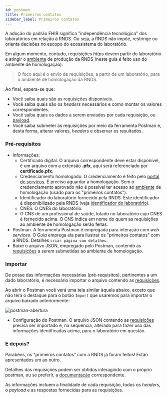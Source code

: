 ```yaml
---
id: postman
title: Primeiros contatos
sidebar_label: Primeiros contatos
---
```


A adoção do padrão FHIR significa "independência tecnológica" dos laboratórios em relação à RNDS. Ou seja, a RNDS não impõe, restringe ou orienta decisões
no escopo do ecossistema do laboratório.

Em algum momento, contudo, requisições _https_ devem partir do laboratório e atingir o [ambiente](./ambientes) de produção da RNDS (neste guia é feito uso do ambiente de homologação).

> O foco aqui é o envio de requisições, a partir de um laboratório, para o ambiente de homologação da RNDS.

Ao final, espera-se que:

- Você saiba quais são as requisições disponíveis.
- Você saiba quais são os _headers_ necessários e como montar os valores correspondentes.
- Você saiba quais os dados a serem enviados por cada requisição, ou [payload](<https://en.wikipedia.org/wiki/Payload_(computing)>).
- Você saiba submeter as requisições por meio da ferramenta Postman e, desta forma, alterar valores, _headers_ e observar os resultados.

### Pré-requisitos

- Informações:
  - Certificado digital. O arquivo correspondente deve estar disponível, é um arquivo com a extensão **.pfx**, aqui será referenciado por **certificado.pfx**.
  - Credenciamento homologado. O credenciamento é feito pelo [portal de serviços](https://servicos-datasus.saude.gov.br/). É preciso aguardar a homologação. Sem o credenciamento aprovado não é possível ter acesso ao [ambiente](./ambientes) de homologação (usado para os "primeiros contatos").
  - Identificador do laboratório fornecido pela RNDS. Este identificador é disponibilizado pela RNDS (veja [identificador do laboratório](./identificador)).
  - CNES. O CNES do laboratório.
  - O CNS de um profissional de saúde, lotado no laboratório cujo CNES é fornecido acima. O CNS indica em nome do quem as requisições ao ambiente de homologação serão feitas.
- Postman. A ferramenta Postman é empregada para interação com _web services_. O _Guia_ emprega ela para ilustrar os "primeiros contatos" com a RNDS. Detalhes `criar página com detalhes`.
- Baixe o arquivo JSON, empregado pelo Postman, contendo as [requisições](https://raw.githubusercontent.com/kyriosdata/rnds/3e92565e6e7fefd4020e89073166d9282510f2c2/tools/postman/rnds-postman-collection.json) a serem submetidas ao ambiente de homologação.

### Importar

De posse das informações necessárias (pré-requisitos), pertinentes a um dado laboratório, é necessário importar o arquivo contendo as [requisições](https://raw.githubusercontent.com/kyriosdata/rnds/3e92565e6e7fefd4020e89073166d9282510f2c2/tools/postman/rnds-postman-collection.json).

Ao abrir o Postman você verá uma tela similar àquela abaixo, exceto que não terá o destaque para o botão `Import` que usaremos para importar o arquivo baixado anteriormente:

![postman-abertura](https://user-images.githubusercontent.com/1735792/92666083-a437c000-f2de-11ea-8ffc-9dd163784983.jpg)

- Configuração do Postman. O arquivo JSON contendo as [requisições](https://raw.githubusercontent.com/kyriosdata/rnds/3e92565e6e7fefd4020e89073166d9282510f2c2/tools/postman/rnds-postman-collection.json) precisa ser importado e, na sequência, alterado para fazer uso das informações identificadas acima, para o laboratório em questão.

### E depois?

Parabéns, os "primeiros contatos" com a RNDS já foram feitos! Estão apresentados um ao outro.

Detalhes das requisições podem ser obtidos interagindo com o próprio postman, ou se preferir, a [documentação](https://documenter.getpostman.com/view/215332/TVCiUn6P) correspondente.

As informações incluem a finalidade de cada requisição, todos os _headers_, o _payload_ e as respostas fornecidas para as requisições.
